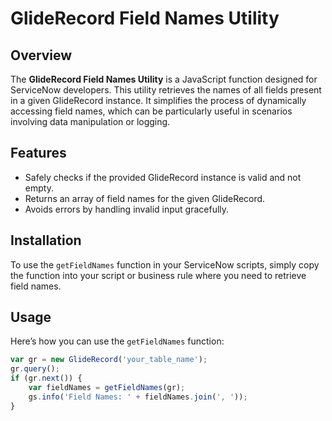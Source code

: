 # GlideRecord Field Names Utility

## Overview
The **GlideRecord Field Names Utility** is a JavaScript function designed for ServiceNow developers. This utility retrieves the names of all fields present in a given GlideRecord instance. It simplifies the process of dynamically accessing field names, which can be particularly useful in scenarios involving data manipulation or logging.

## Features
- Safely checks if the provided GlideRecord instance is valid and not empty.
- Returns an array of field names for the given GlideRecord.
- Avoids errors by handling invalid input gracefully.

## Installation
To use the `getFieldNames` function in your ServiceNow scripts, simply copy the function into your script or business rule where you need to retrieve field names.

## Usage
Here’s how you can use the `getFieldNames` function:

```javascript
var gr = new GlideRecord('your_table_name');
gr.query();
if (gr.next()) {
    var fieldNames = getFieldNames(gr);
    gs.info('Field Names: ' + fieldNames.join(', '));
}
